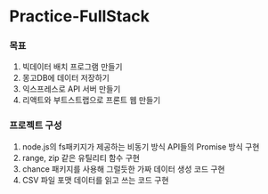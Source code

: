 
# Practice-FullStack

### 목표
1. 빅데이터 배치 프로그램 만들기
2. 몽고DB에 데이터 저장하기
3. 익스프레스로 API 서버 만들기
4. 리액트와 부트스트랩으로 프론트 웹 만들기

### 프로젝트 구성
1. node.js의 fs패키지가 제공하는 비동기 방식 API들의 Promise 방식 구현
2. range, zip 같은 유틸리티 함수 구현
3. chance 패키지를 사용해 그럴듯한 가짜 데이터 생성 코드 구현
4. CSV 파일 포맷 데이터를 읽고 쓰는 코드 구현

